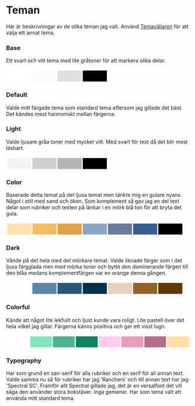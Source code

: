Teman
===

Här är beskrivningar av de olika teman jag valt. Använd [Temaväljaren](theme-selector) för att välja ett annat tema.

### Base
Ett svart och vitt tema med lite gråtoner för att markera olika delar.

<table style="border-spacing: 3px; border-collapse: separate;">
  <tr>
    <td style="height: 30px; width: 50px;" bgcolor="#ffffff"></td>
    <td style="height: 30px; width: 50px;" bgcolor="#fbfbfb"></td>
    <td style="height: 30px; width: 50px;" bgcolor="#dfdfde"></td>
    <td style="height: 30px; width: 50px;" bgcolor="#000000"></td>
  </tr>
</table>

### Default
Valde mitt färgade tema som standard tema eftersom jag gillade det bäst. Det kändes mest harmoniskt mellan färgerna.

### Light
Valde ljusare gråa toner med mycket vitt. Med svart för text då det blir mest läsbart.

<table style="border-spacing: 3px; border-collapse: separate;">
  <tr>
    <td style="height: 30px; width: 50px;" bgcolor="#f3f3f3"></td>
    <td style="height: 30px; width: 50px;" bgcolor="#cecece"></td>
    <td style="height: 30px; width: 50px;" bgcolor="#b5b5b5"></td>
    <td style="height: 30px; width: 50px;" bgcolor="#000000"></td>
  </tr>
</table>

### Color
Baserade detta temat på det ljusa temat men tänkte mig en gulare nyans. Något i still med sand och öken. Som komplement så gav jag en del text delar som rubriker och texten på länkar i en mörk blå ton för att bryta det gula.

<table style="border-spacing: 3px; border-collapse: separate;">
  <tr>
    <td style="height: 30px; width: 50px;" bgcolor="#ffe1b1"></td>
    <td style="height: 30px; width: 50px;" bgcolor="#f2bc63"></td>
    <td style="height: 30px; width: 50px;" bgcolor="#dca347"></td>
    <td style="height: 30px; width: 50px;" bgcolor="#8ea6c5"></td>
    <td style="height: 30px; width: 50px;" bgcolor="#6a7d96"></td>
    <td style="height: 30px; width: 50px;" bgcolor="#375e91"></td>
    <td style="height: 30px; width: 50px;" bgcolor="#000000"></td>
  </tr>
</table>

### Dark
Vände på det hela med det mörkare temat. Valde liknade färger som i det ljusa färgglada men med mörka toner och bytte den dominerande färgen till den blåa medans komplementfärgen var en orange denna gången.

<table style="border-spacing: 3px; border-collapse: separate;">
  <tr>
    <td style="height: 30px; width: 50px;" bgcolor="#ffffff"></td>
    <td style="height: 30px; width: 50px;" bgcolor="#5a87a6"></td>
    <td style="height: 30px; width: 50px;" bgcolor="#2a5a77"></td>
    <td style="height: 30px; width: 50px;" bgcolor="#00314b"></td>
    <td style="height: 30px; width: 50px;" bgcolor="#e4d2bc"></td>
    <td style="height: 30px; width: 50px;" bgcolor="#936329"></td>
    <td style="height: 30px; width: 50px;" bgcolor="#613900"></td>
  </tr>
</table>

### Colorful
Kände att något lite lekfullt och ljust kunde vara roligt. Lite pastell över det hela vilket jag gillar. Färgerna känns positiva och ger ett visst lugn.

<table style="border-spacing: 3px; border-collapse: separate;">
  <tr>
    <td style="height: 30px; width: 50px;" bgcolor="#ffffff"></td>
    <td style="height: 30px; width: 50px;" bgcolor="#81e5be"></td>
    <td style="height: 30px; width: 50px;" bgcolor="#4eb28e"></td>
    <td style="height: 30px; width: 50px;" bgcolor="#0f8261"></td>
    <td style="height: 30px; width: 50px;" bgcolor="#ffcdeb"></td>
    <td style="height: 30px; width: 50px;" bgcolor="#eb9bb9"></td>
    <td style="height: 30px; width: 50px;" bgcolor="#b76c89"></td>
    <td style="height: 30px; width: 50px;" bgcolor="#ffdfa8"></td>
  </tr>
</table>

### Typography

Har som grund en san-serif för alla rubriker och en serif för all annan text. Valde samma nu så för rubriker har jag 'Ranchers' och till annan text har jag 'Spectral SC'. Framför allt Spectral gillade jag, det är en versalfont det vill säga den använder stora bokstäver. Inga gemener.
Har som tema valt att använda mitt standard tema.